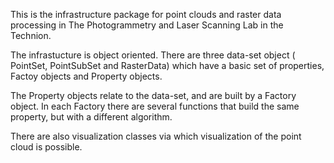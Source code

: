This is the infrastructure package for point clouds and raster data processing in The Photogrammetry and Laser Scanning Lab in the Technion. 

The infrastucture is object oriented. There are three data-set object ( PointSet, PointSubSet and RasterData) which have a basic set of properties, Factoy objects and Property objects. 

The Property objects relate to the data-set, and are built by a Factory object. In each Factory there are several functions that build the same property, but with a different algorithm. 

There are also visualization classes via which visualization of the point cloud is possible. 
